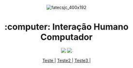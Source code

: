 <div align="center">
  
![fatecsjc_400x192](https://user-images.githubusercontent.com/71477357/161321048-dc637b2e-0314-4e07-b2f9-8cda9f653356.png)
 
<h1 align="center"> :computer: Interação Humano Computador </h1>
<p align="center">
  
<img src="http://img.shields.io/static/v1?label=STATUS&message=EM%20DESENVOLVIMENTO&color=GREEN&style=flat"/>
<img src="https://img.shields.io/badge/ÚLTIMA%20MODIFICAÇÃO-AGOSTO%20DE%202022-brightgreen&style=flat"/>

<p align ="center">
    <a href="#teste"> Teste </a> | 
    <a href="#teste2"> Teste2 </a> | 
    <a href="#teste3"> Teste3 </a> | 
  
</div>

